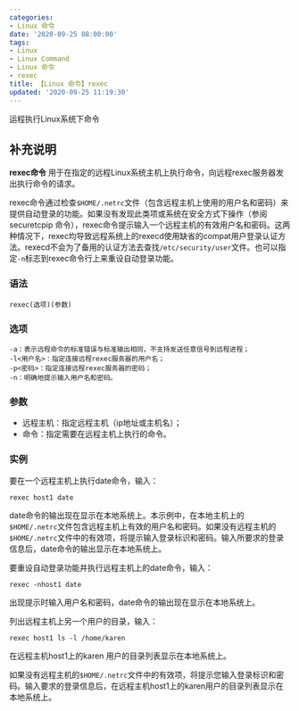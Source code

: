 ```yaml
---
categories:
- Linux 命令
date: '2020-09-25 08:00:00'
tags:
- Linux
- Linux Command
- Linux 命令
- rexec
title: 【Linux 命令】rexec
updated: '2020-09-25 11:19:30'
---
```


运程执行Linux系统下命令 

## 补充说明

**rexec命令** 用于在指定的远程Linux系统主机上执行命令，向远程rexec服务器发出执行命令的请求。

rexec命令通过检查`$HOME/.netrc`文件（包含远程主机上使用的用户名和密码）来提供自动登录的功能。如果没有发现此类项或系统在安全方式下操作（参阅 securetcpip 命令），rexec命令提示输入一个远程主机的有效用户名和密码。这两种情况下，rexec均导致远程系统上的rexecd使用缺省的compat用户登录认证方法。rexecd不会为了备用的认证方法去查找`/etc/security/user`文件。也可以指定`-n`标志到rexec命令行上来重设自动登录功能。

###  语法

```shell
rexec(选项)(参数)
```

###  选项

```shell
-a：表示远程命令的标准错误与标准输出相同，不支持发送任意信号到远程进程；
-l<用户名>：指定连接远程rexec服务器的用户名；
-p<密码>：指定连接远程rexec服务器的密码；
-n：明确地提示输入用户名和密码。
```

###  参数

*   远程主机：指定远程主机（ip地址或主机名）；
*   命令：指定需要在远程主机上执行的命令。

###  实例

要在一个远程主机上执行date命令，输入：

```shell
rexec host1 date
```

date命令的输出现在显示在本地系统上。本示例中，在本地主机上的`$HOME/.netrc`文件包含远程主机上有效的用户名和密码。如果没有远程主机的`$HOME/.netrc`文件中的有效项，将提示输入登录标识和密码。输入所要求的登录信息后，date命令的输出显示在本地系统上。

要重设自动登录功能并执行远程主机上的date命令，输入：

```shell
rexec -nhost1 date
```

出现提示时输入用户名和密码，date命令的输出现在显示在本地系统上。

列出远程主机上另一个用户的目录，输入：

```shell
rexec host1 ls -l /home/karen
```

在远程主机host1上的karen 用户的目录列表显示在本地系统上。

如果没有远程主机的`$HOME/.netrc`文件中的有效项，将提示您输入登录标识和密码。输入要求的登录信息后，在远程主机host1上的karen用户的目录列表显示在本地系统上。


<!-- Linux命令行搜索引擎：https://jaywcjlove.github.io/linux-command/ -->
